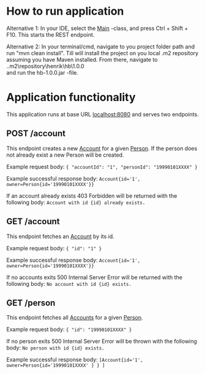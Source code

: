 # How to run application

Alternative 1:
In your IDE, select the [Main](src/main/java/Main.java) -class, and press Ctrl + Shift + F10. This starts the REST
endpoint.

Alternative 2:
In your terminal/cmd, navigate to you project folder path and run "mvn clean install". Till will install the project on
you local .m2 repository assuming you have Maven installed. From there, navigate to .\.m2\repository\henrik\hb\1.0.0\
and run the hb-1.0.0.jar -file.

# Application functionality

This application runs at base URL [localhost:8080](http://localhost:8080) and serves two endpoints.

## POST /account

This endpoint creates a new [Account](src/main/java/assignments/one/Account.java) for a
given [Person](src/main/java/assignments/four/Person.java). If the person does not already exist a new Person will be created.

Example request body:
`{
"accountId": "1",
"personId": "19990101XXXX"
}`

Example successful response body: `Account{id='1', owner=Person{id='19990101XXXX'}}`

If an account already exists 403 Forbidden will be returned with the following body: `Account with id {id} already exists.`

## GET /account

This endpoint fetches an [Account](src/main/java/assignments/one/Account.java) by its id.

Example request body:
`{
"id": "1"
}`

Example successful response body: `Account{id='1', owner=Person{id='19990101XXXX'}}`

If no accounts exits 500 Internal Server Error will be returned with the following body: `No account with id {id} exists.`

## GET /person

This endpoint fetches all [Accounts](src/main/java/assignments/one/Account.java) for a
given [Person](src/main/java/assignments/four/Person.java).

Example request body:
`{
"id": "19990101XXXX"
}`

If no person exits 500 Internal Server Error will be thrown with the following body: `No person with id {id} exists.`

Example successful response body:
`[Account{id='1', owner=Person{id='19990101XXXX'
}
}
]`